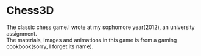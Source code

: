 # Chess3D
The classic chess game.I wrote at my sophomore year(2012), an university assignment.<br/>
The materials, images and animations in this game is from a gaming cookbook(sorry, I forget its name).



